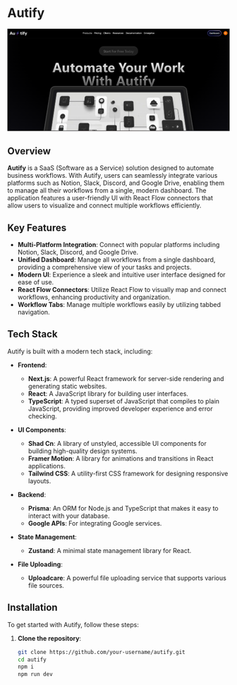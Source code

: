 # Autify

![Autify Logo or Screenshot](/public/autifyhome.png) <!-- Add your project image link here -->

## Overview

**Autify** is a SaaS (Software as a Service) solution designed to automate business workflows. With Autify, users can seamlessly integrate various platforms such as Notion, Slack, Discord, and Google Drive, enabling them to manage all their workflows from a single, modern dashboard. The application features a user-friendly UI with React Flow connectors that allow users to visualize and connect multiple workflows efficiently.

## Key Features

- **Multi-Platform Integration**: Connect with popular platforms including Notion, Slack, Discord, and Google Drive.
- **Unified Dashboard**: Manage all workflows from a single dashboard, providing a comprehensive view of your tasks and projects.
- **Modern UI**: Experience a sleek and intuitive user interface designed for ease of use.
- **React Flow Connectors**: Utilize React Flow to visually map and connect workflows, enhancing productivity and organization.
- **Workflow Tabs**: Manage multiple workflows easily by utilizing tabbed navigation.

## Tech Stack

Autify is built with a modern tech stack, including:

- **Frontend**: 
  - **Next.js**: A powerful React framework for server-side rendering and generating static websites.
  - **React**: A JavaScript library for building user interfaces.
  - **TypeScript**: A typed superset of JavaScript that compiles to plain JavaScript, providing improved developer experience and error checking.

- **UI Components**:
  - **Shad Cn**: A library of unstyled, accessible UI components for building high-quality design systems.
  - **Framer Motion**: A library for animations and transitions in React applications.
  - **Tailwind CSS**: A utility-first CSS framework for designing responsive layouts.
  
- **Backend**:
  - **Prisma**: An ORM for Node.js and TypeScript that makes it easy to interact with your database.
  - **Google APIs**: For integrating Google services.

- **State Management**:
  - **Zustand**: A minimal state management library for React.

- **File Uploading**:
  - **Uploadcare**: A powerful file uploading service that supports various file sources.

## Installation

To get started with Autify, follow these steps:

1. **Clone the repository**:
   ```bash
   git clone https://github.com/your-username/autify.git
   cd autify
   npm i
   npm run dev

